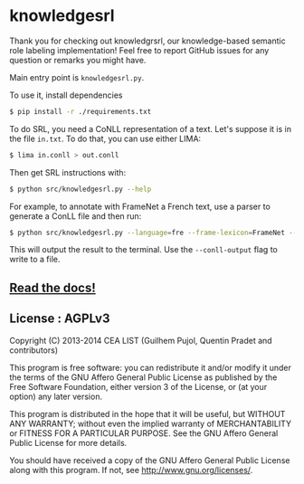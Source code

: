 # knowledgesrl

Thank you for checking out knowledgrsrl, our knowledge-based semantic role
labeling implementation! Feel free to report GitHub issues for any question or
remarks you might have.

Main entry point is `knowledgesrl.py`.

To use it, install dependencies

```bash
$ pip install -r ./requirements.txt
```

To do SRL, you need a CoNLL representation of a text. Let's suppose it is in the file `in.txt`. To do that, you can use either LIMA:
```bash
$ lima in.conll > out.conll
```

Then get SRL instructions with:

```bash
$ python src/knowledgesrl.py --help
```

For example, to annotate with FrameNet a French text, use a parser to generate a ConLL file and then run:

```bash
$ python src/knowledgesrl.py --language=fre --frame-lexicon=FrameNet --conll-input=in.conll
```

This will output the result to the terminal. Use the `--conll-output` flag to write to a file.

## [Read the docs!](https://knowledgesrl.readthedocs.org/en/latest/)

## License : AGPLv3

Copyright (C) 2013-2014 CEA LIST (Guilhem Pujol, Quentin Pradet and
contributors)

This program is free software: you can redistribute it and/or modify
it under the terms of the GNU Affero General Public License as
published by the Free Software Foundation, either version 3 of the
License, or (at your option) any later version.

This program is distributed in the hope that it will be useful,
but WITHOUT ANY WARRANTY; without even the implied warranty of
MERCHANTABILITY or FITNESS FOR A PARTICULAR PURPOSE.  See the
GNU Affero General Public License for more details.

You should have received a copy of the GNU Affero General Public License
along with this program.  If not, see <http://www.gnu.org/licenses/>.
